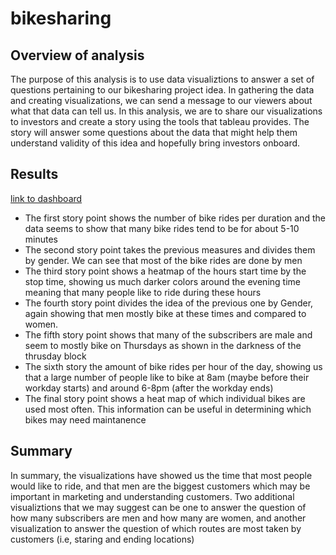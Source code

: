 # bikesharing

## Overview of analysis
The purpose of this analysis is to use data visualiztions to answer a set of questions pertaining to our bikesharing project idea. In gathering the data and creating visualizations, we can send a message to our viewers about what that data can tell us. In this analysis, we are to share our visualizations to investors and create a story using the tools that tableau provides. The story will answer some questions about the data that might help them understand validity of this idea and hopefully bring investors onboard.

## Results
[link to dashboard](https://public.tableau.com/app/profile/dominic4796/viz/Bikesharing_16448111392530/Story1?publish=yes)

- The first story point shows the number of bike rides per duration and the data seems to show that many bike rides tend to be for about 5-10 minutes
- The second story point takes the previous measures and divides them by gender. We can see that most of the bike rides are done by men
- The third story point shows a heatmap of the hours start time by the stop time, showing us much darker colors around the evening time meaning that many people like to ride during these hours
- The fourth story point divides the idea of the previous one by Gender, again showing that men mostly bike at these times and compared to women.
- The fifth story point shows that many of the subscribers are male and seem to mostly bike on Thursdays as shown in the darkness of the thrusday block
- The sixth story the amount of bike rides per hour of the day, showing us that a large number of people like to bike at 8am (maybe before their workday starts) and around 6-8pm (after the workday ends)
- The final story point shows a heat map of which individual bikes are used most often. This information can be useful in determining which bikes may need maintanence

## Summary
In summary, the visualizations have showed us the time that most people would like to ride, and that men are the biggest customers which may be important in marketing and understanding customers. Two additional visualiztions that we may suggest can be one to answer the question of how many subscribers are men and how many are women, and another visualization to answer the question of which routes are most taken by customers (i.e, staring and ending locations) 

